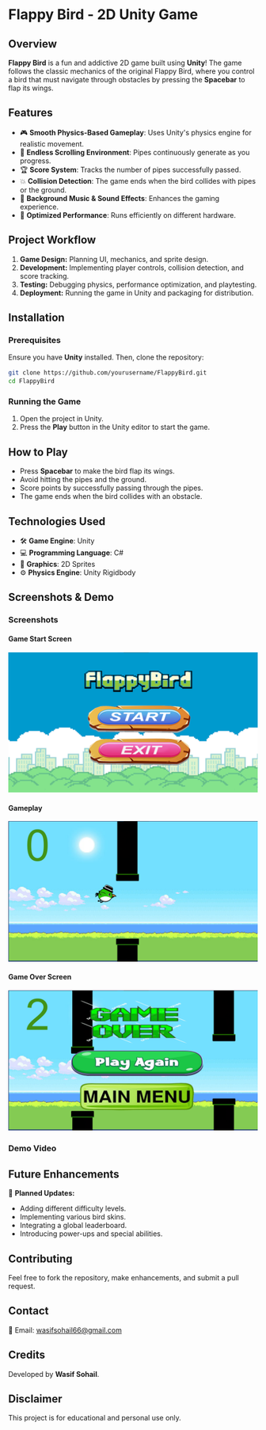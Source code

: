 # Flappy Bird - 2D Unity Game

## Overview
**Flappy Bird** is a fun and addictive 2D game built using **Unity**! The game follows the classic mechanics of the original Flappy Bird, where you control a bird that must navigate through obstacles by pressing the **Spacebar** to flap its wings.

## Features
- 🎮 **Smooth Physics-Based Gameplay**: Uses Unity's physics engine for realistic movement.
- 🔄 **Endless Scrolling Environment**: Pipes continuously generate as you progress.
- 🏆 **Score System**: Tracks the number of pipes successfully passed.
- 💥 **Collision Detection**: The game ends when the bird collides with pipes or the ground.
- 🎵 **Background Music & Sound Effects**: Enhances the gaming experience.
- 🚀 **Optimized Performance**: Runs efficiently on different hardware.

## Project Workflow
1. **Game Design:** Planning UI, mechanics, and sprite design.
2. **Development:** Implementing player controls, collision detection, and score tracking.
3. **Testing:** Debugging physics, performance optimization, and playtesting.
4. **Deployment:** Running the game in Unity and packaging for distribution.

## Installation
### Prerequisites
Ensure you have **Unity** installed. Then, clone the repository:
```bash
git clone https://github.com/yourusername/FlappyBird.git
cd FlappyBird
```

### Running the Game
1. Open the project in Unity.
2. Press the **Play** button in the Unity editor to start the game.

## How to Play
- Press **Spacebar** to make the bird flap its wings.
- Avoid hitting the pipes and the ground.
- Score points by successfully passing through the pipes.
- The game ends when the bird collides with an obstacle.

## Technologies Used
- 🛠 **Game Engine**: Unity
- 💻 **Programming Language**: C#
- 🎨 **Graphics**: 2D Sprites
- ⚙ **Physics Engine**: Unity Rigidbody

## Screenshots & Demo
### Screenshots
#### Game Start Screen
![Game Start](screenshots/start_screen.png)

#### Gameplay
![Gameplay](screenshots/gameplay.png)

#### Game Over Screen
![Game Over](screenshots/gameover.png)

### Demo Video


## Future Enhancements
🚧 **Planned Updates:**
- Adding different difficulty levels.
- Implementing various bird skins.
- Integrating a global leaderboard.
- Introducing power-ups and special abilities.

## Contributing
Feel free to fork the repository, make enhancements, and submit a pull request.

## Contact
📧 Email: wasifsohail66@gmail.com

## Credits
Developed by **Wasif Sohail**.

## Disclaimer
This project is for educational and personal use only.

